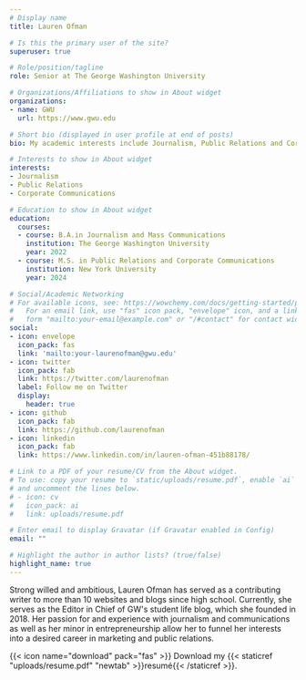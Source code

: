 ```yaml
---
# Display name
title: Lauren Ofman

# Is this the primary user of the site?
superuser: true

# Role/position/tagline
role: Senior at The George Washington University

# Organizations/Affiliations to show in About widget
organizations:
- name: GWU
  url: https://www.gwu.edu

# Short bio (displayed in user profile at end of posts)
bio: My academic interests include Journalism, Public Relations and Corporate Communications. 

# Interests to show in About widget
interests:
- Journalism 
- Public Relations
- Corporate Communications

# Education to show in About widget
education:
  courses:
  - course: B.A.in Journalism and Mass Communications
    institution: The George Washington University
    year: 2022
  - course: M.S. in Public Relations and Corporate Communications
    institution: New York University
    year: 2024

# Social/Academic Networking
# For available icons, see: https://wowchemy.com/docs/getting-started/page-builder/#icons
#   For an email link, use "fas" icon pack, "envelope" icon, and a link in the
#   form "mailto:your-email@example.com" or "/#contact" for contact widget.
social:
- icon: envelope
  icon_pack: fas
  link: 'mailto:your-laurenofman@gwu.edu'
- icon: twitter
  icon_pack: fab
  link: https://twitter.com/laurenofman
  label: Follow me on Twitter
  display:
    header: true
- icon: github
  icon_pack: fab
  link: https://github.com/laurenofman
- icon: linkedin
  icon_pack: fab
  link: https://www.linkedin.com/in/lauren-ofman-451b88178/

# Link to a PDF of your resume/CV from the About widget.
# To use: copy your resume to `static/uploads/resume.pdf`, enable `ai` icons in `params.toml`,
# and uncomment the lines below.
# - icon: cv
#   icon_pack: ai
#   link: uploads/resume.pdf

# Enter email to display Gravatar (if Gravatar enabled in Config)
email: ""

# Highlight the author in author lists? (true/false)
highlight_name: true
---
```


Strong willed and ambitious, Lauren Ofman has served as a contributing writer to more than 10 websites and blogs since high school. Currently, she serves as the Editor in Chief of GW's student life blog, which she founded in 2018. Her passion for and experience with journalism and communications as well as her minor in entrepreneurship allow her to funnel her interests into a desired career in marketing and public relations.


{{< icon name="download" pack="fas" >}} Download my {{< staticref "uploads/resume.pdf" "newtab" >}}resumé{{< /staticref >}}.
